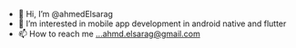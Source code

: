 - 👋 Hi, I’m @ahmedElsarag
- 👀 I’m interested in mobile app development in android native and flutter
- 📫 How to reach me ...ahmd.elsarag@gmail.com

<!---
ahmedElsarag/ahmedElsarag is a ✨ special ✨ repository because its `README.md` (this file) appears on your GitHub profile.
You can click the Preview link to take a look at your changes.
--->
